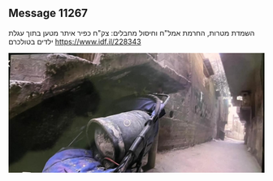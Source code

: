 ## Message 11267

השמדת מטרות, החרמת אמל"ח וחיסול מחבלים:
צק"ח כפיר איתר מטען בתוך עגלת ילדים בטולכרם
https://www.idf.il/228343

![Photo](11267/11267_photo.jpg)
